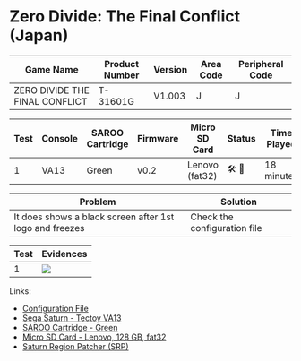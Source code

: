 # Zero Divide: The Final Conflict (Japan)

| Game Name                      | Product Number | Version | Area Code | Peripheral Code |
| ------------------------------ | -------------- | ------- | --------- | --------------- |
| ZERO DIVIDE THE FINAL CONFLICT | T-31601G       | V1.003  | J         | J               |

| Test | Console | SAROO Cartridge | Firmware | Micro SD Card  | Status                               | Time Played |
| ---- | ------- | --------------- | -------- | -------------- | ------------------------------------ | ----------- |
| 1    | VA13    | Green           | v0.2     | Lenovo (fat32) | :hammer_and_wrench: :checkered_flag: | 18 minutes  |

| Problem                                                 | Solution                     |
| ------------------------------------------------------- | ---------------------------- |
| It does shows a black screen after 1st logo and freezes | Check the configuration file |

| Test | Evidences                                                                                        |
| ---- | ------------------------------------------------------------------------------------------------ |
| 1    | [![](https://img.youtube.com/vi/3CKU4rAsNac/0.jpg)](https://www.youtube.com/watch?v=3CKU4rAsNac) |

Links:

- [Configuration File](https://github.com/williamdsw/saroo-configuration-list/tree/master/J/T-31601G/README.md)
- [Sega Saturn - Tectoy VA13](../../../Info/Consoles/VA13/README.md)
- [SAROO Cartridge - Green](../../../Info/Cartridges/RetroGameParadiseStore/1.32F/README.md)
- [Micro SD Card - Lenovo, 128 GB, fat32](../../../Info/SdCards/Lenovo/128GB/fat32/README.md)
- [Saturn Region Patcher (SRP)](https://segaxtreme.net/resources/saturn-region-patcher.81/download)
